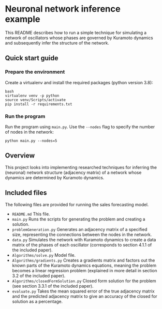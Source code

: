 # Neuronal network inference example 
This README describes how to run a simple technique for simulating a network of oscillators whose phases are governed by Kuramoto dynamics and subsequently infer the structure of the network.

## Quick start guide

### Prepare the environment

Create a virtualenv and install the required packages (python version 3.8):

```
bash
virtualenv venv -p python
source venv/Scripts/activate 
pip install -r requirements.txt
```

### Run the program

Run the program using `main.py`. Use the `--nodes` flag to specify the number of nodes in the network:

    python main.py --nodes=5

## Overview

This project looks into implementing researched techniques for inferring the (neuronal) network structure (adjacency matrix) of a network whose dynamics are determined by Kuramoto dynamics.

## Included files

The following files are provided for running the sales forecasting model.

* `README.md`   This file.
* `main.py`     Runs the scripts for generating the problem and creating a solution.
* `problemGeneration.py`    Generates an adjacency matrix of a specified size, representing the connections between the nodes in the network.    
* `data.py`     Simulates the network with Kuramoto dynamics to create a data matrix of the phases of each oscillator (corresponds to section 4.1.1 of the included paper).
* `Algorithms/solve.py`    Model file.
* `Algorithms/gradients.py`     Creates a gradients matrix and factors out the known parts of the Kuramoto dynamics equations, meaning the problem becomes a linear regression problem (explained in more detail in section 3.2 of the included paper).
* `Algorithms/closedFormSolution.py`   Closed form solution for the problem (see section 3.3.1 of the included paper).
* `evaluate.py`     Takes the mean squared error of the true adjacency matrix and the predicted adjacency matrix to give an accuracy of the closed for solution as a percentage.
